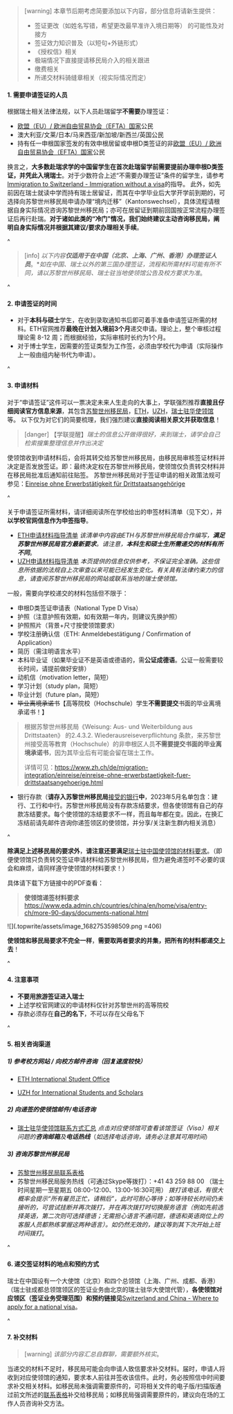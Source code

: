 > [warning] 本章节后期考虑简要添加以下内容，部分信息将请新生提供：
>
> * 签证更改（如姓名写错，希望更改最早准许入境日期等） 的可能性及对接方
> * 签证效力知识普及（以短句+外链形式）
> * 《授权信》相关
> * 极端情况下直接提请移民局介入的相关跟进
> * 缴费相关
> * 所递交材料骑缝章相关（视实际情况而定）

#### **1. 需要申请签证的人员**

根据瑞士相关法律法规，以下人员赴瑞留学**不需要**办理签证：

* [欧盟（EU）/ 欧洲自由贸易协会（EFTA）国家](https://www.sem.admin.ch/sem/en/home/themen/fza_schweiz-eu-efta/eu-efta_buerger_schweiz.html)公民
* 澳大利亚/文莱/日本/马来西亚/新加坡/新西兰/英国公民
* 持有任一申根国家签发的有效申根居留或申根D类签证的非[欧盟（EU）/ 欧洲自由贸易协会（EFTA）国家](https://www.sem.admin.ch/sem/en/home/themen/fza_schweiz-eu-efta/eu-efta_buerger_schweiz.html)公民

换言之，**大多数赴瑞求学的中国留学生在首次赴瑞留学前需要提前办理申根D类签证，并凭此入境瑞士**。对于少数符合上述“不需要办理签证”条件的留学生，请参考[Immigration to Switzerland - Immigration without a visa](https://ethz.ch/en/studies/international/after-admission/immigration/without-visa.html)的指导。
此外，如先前因在瑞士就读中学而持有瑞士居留证，而其在中学毕业后大学开学前到期的，可选择向苏黎世州移民局申请办理“境内迁移”（Kantonswechsel），具体流程请根据自身实际情况咨询苏黎世州移民局；亦可在居留证到期前回国按正常流程办理签证后再行赴瑞。**对于诸如此类的“冷门”情况，我们始终建议主动咨询移民局，阐明自身实际情况并根据其建议/要求办理相关手续**。

^

> [info] *以下内容**仅适用于在中国（北京、上海、广州、香港）办理签证人员***。\**如在中国、瑞士以外的第三国办理签证，流程和所需材料可能有所不同，请以苏黎世州移民局、瑞士驻当地使领馆公告及校方要求为准*。

^

#### **2. 申请签证的时间**

* 对于**本科与硕士**学生，在收到录取通知书后即可着手准备申请签证所需的材料。ETH官网推荐**最晚在计划入境前3个月**递交申请。理论上，整个审核过程理论需 8-12 周；而根据经验，实际审核时长约为1个月。
* 对于博士学生，因需要的签证类型为工作签，必须由学校代为申请（实际操作上一般由组内秘书代为申请）。

^

#### **3. 申请材料**

对于“申请签证”这件可以一票决定未来人生走向的大事上，学联强烈推荐**直接且仔细阅读官方信息来源**，其包含[苏黎世州移民局](https://www.zh.ch/de/migration-integration/einreise/einreise-ohne-erwerbstaetigkeit-fuer-drittstaatsangehoerige.html)，[ETH](https://ethz.ch/en/studies/international/after-admission/immigration/visa.html)，[UZH](https://www.uzh.ch/cmsssl/en/studies/application/entry/guidelines.html)，[瑞士驻华使领馆](https://www.eda.admin.ch/countries/china/en/home/visa/entry-ch/more-90-days/documents-national.html)等。
以下仅为对它们的简要梳理，我们强烈建议**直接阅读相关原文并获取信息**！

> [danger] 【学联提醒】*瑞士的信息公开做得很好，来到瑞士，请学会自己检索搜集整理信息并作出决定*

使领馆收到申请材料后，会将其转交给苏黎世州移民局，由移民局审核签证材料并决定是否发放签证。即：最终决定权在苏黎世州移民局，使领馆仅负责转交材料并在移民局批准后通知前往贴签。
苏黎世州移民局对于签证申请的相关政策法规可参见：[Einreise ohne Erwerbstätigkeit für Drittstaatsangehörige](https://www.zh.ch/de/migration-integration/einreise/einreise-ohne-erwerbstaetigkeit-fuer-drittstaatsangehoerige.html)

^

关于申请签证所需材料，请详细阅读所在学校给出的申签材料清单（见下文），并**以学校官网信息作为申签指导**。
- [ETH申请材料指导清单](<https://ethz.ch/en/studies/international/after-admission/immigration/visa.html>)
*该清单中内容由ETH与苏黎世州移民局合作编写，**满足苏黎世州移民局官方最新要求**。请注意，**本科生和硕士生所需递交的材料有所不同***。
- [UZH申请材料指导清单](<https://www.uzh.ch/cmsssl/en/studies/application/entry/guidelines.html>)
*本页提供的信息仅供参考，不保证完全准确。这些信息所依据的法规自上次审查以来可能已经发生变化。有关具有法律约束力的信息，请查阅苏黎世州移民局的网站或联系当地的瑞士使领馆。*

一般，需要向学校递交的材料包括但不限于：

* 申根D类签证申请表（National Type D Visa）
* 护照（注意护照有效期，如有效期一年内，则建议先换护照）
* 护照照片（背景+尺寸按使领馆要求）
* 学校注册确认信（ETH: Anmeldebestätigung / Confirmation of Application）
* 简历（需注明语言水平）
* 本科毕业证（如果毕业证不是英语或德语的，需**公证成德语**。公证一般需要较长时间，请提前做好安排）
* 动机信（motivation letter，简短）
* 学习计划（study plan，简短）
* 毕业计划（future plan，简短）
* ~~毕业离境承诺书~~【高等院校（Hochschule）学生**不需要提交**书面的毕业离境承诺书！】

> 根据苏黎世州移民局《Weisung: Aus- und Weiterbildung aus Drittstaaten》 的2.4.3.2. Wiederausreiseverpflichtung 条款，来苏黎世州接受高等教育（Hochschule）的非申根区人员**不需要提交书面的毕业离境承诺书**，因为其毕业后有可能会留在瑞士工作。
>
> 详情可见：<https://www.zh.ch/de/migration-integration/einreise/einreise-ohne-erwerbstaetigkeit-fuer-drittstaatsangehoerige.html>

* 银行存款（**请存入苏黎世州移民局**[接受的银行](https://www.finma.ch/en/~/media/finma/dokumente/bewilligungstraeger/pdf/beh.pdf?la=de)**中**，2023年5月名单包含：建行、工行和中行。苏黎世州移民局没有存款冻结要求，但各使领馆有自己的存款冻结要求。每个使领馆的冻结要求不一样，而且每年都在变。因此，在换汇冻结前请先邮件咨询你递签领区的使领馆，并分享/关注新生群内相关消息）

^

**除满足上述移民局的要求外**，**请注意还要满足**[瑞士驻中国使领馆的材料要求](https://www.eda.admin.ch/countries/china/en/home/visa/entry-ch/more-90-days/documents-national.html)。（即便使领馆只负责转交签证申请材料给苏黎世州移民局，但为避免递签时不必要的误会和麻烦，请同样遵守使领馆的材料要求！）

具体请下载下方链接中的PDF查看：

> **使领馆递签材料要求**<https://www.eda.admin.ch/countries/china/en/home/visa/entry-ch/more-90-days/documents-national.html>

![](.topwrite/assets/image_1682753598509.png =406)

**使领馆和移民局要求不完全一样**，**需要取两者要求的并集，把所有的材料都递交上去**！

^

#### **4. 注意事项**

* **不要用旅游签证进入瑞士**
* 上述学校官网建议的申请材料仅针对苏黎世州的高等院校
* 存款必须存在**自己的名下**，不可以存在父母名下

^

#### **5. 相关咨询渠道**

##### **1) 参考校方网站 / 向校方邮件咨询（回复速度较快**）

* [ETH International Student Office](https://ethz.ch/students/en/studies/international-students.html)

* [UZH for International Students and Scholars](https://www.internationals.uzh.ch/en.html)

##### **2) 向递签的使领馆邮件/电话咨询**

* [瑞士驻华使领馆联系方式汇总](https://www.eda.admin.ch/countries/china/en/home/representations.html)
  *点击对应使领馆可查看该馆签证（Visa）相关问题的**咨询邮箱**及**电话热线***（*如选择电话咨询，请务必注意其可用时间*）

##### **3) 咨询苏黎世州移民局**

* [苏黎世州移民局联系表格](https://www.zh.ch/de/migration-integration/kontaktformularmigrationsamt-ohne-zhnr.html)
* 苏黎世州移民局服务热线（可通过Skype等拨打）：+41 43 259 88 00
  （瑞士时间星期一至星期五 08:00-12:00、13:00-16:30可用）
  *拨打该电话，有很大概率会提示“所有雇员正忙，请稍后”，此时可耐心等待；如等待较长时间仍未接听的，可尝试挂断并再次拨打，并在再次拨打时切换服务语言（例如先前选择英语，第二次则可选择德语；无需担心语言不通问题，德语和英语岗位上的客服人员都熟练掌握这两种语言）。如仍然无效的，建议等到其下次开始上班时间拨打*。

^

#### **6. 递交签证材料的地点和预约方式**

瑞士在中国设有一个大使馆（北京）和四个总领馆（上海、广州、成都、香港）（瑞士驻成都总领馆领区的签证业务由北京的瑞士驻华大使馆代管），**各使领馆对应领区（签证业务受理范围）和预约链接见**[Switzerland and China - Where to apply for a national visa](https://www.eda.admin.ch/countries/china/en/home/visa/entry-ch/more-90-days/where-to-apply-national.html)。

^

#### **7. 补交材料**

> [warning] *该部分内容汇总自群聊，需要额外核实*。

当递交的材料不足时，移民局可能会向申请人致信要求补交材料。届时，申请人将收到对应使领馆的通知，要求本人前往并签收该信件。此时，务必按照信中时间要求补交相关材料。如移民局未强调需要原件的，可将相关文件的电子版/扫描版通过前文所述的[联系表格](https://www.zh.ch/de/migration-integration/kontaktformularmigrationsamt-ohne-zhnr.html)补交给移民局；如移民局强调需要原件的，建议向在场的工作人员咨询补交方法。
